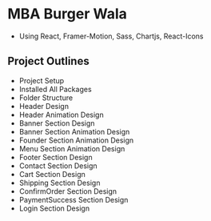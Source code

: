 # MBA Burger Wala
- Using React, Framer-Motion, Sass, Chartjs, React-Icons

## Project Outlines
 - Project Setup
 - Installed All Packages
 - Folder Structure
 - Header Design
 - Header Animation Design
 - Banner Section Design
 - Banner Section Animation Design
 - Founder Section Animation Design
 - Menu Section Animation Design
 - Footer Section Design
 - Contact Section Design
 - Cart Section Design
 - Shipping Section Design
 - ConfirmOrder Section Design
 - PaymentSuccess Section Design
 - Login Section Design